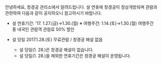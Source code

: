안녕하세요, 창경궁 관리소에서 알려드립니다. 설 연휴에 창경궁이 정상개방되며 관람과 관련하여 다음과 같이 공지하오니 참고하시기 바랍니다.

- 설 연휴기간: '17. 1.27.(금)→1.30.(월)
  ※ 여행주간: 1.14.(토)→1.30.(월)
  여행주간 중 내국인 관람객 관람료 50% 할인

- 설 당일 2017.1.28.(토)
  무료관람 / 창경궁 해설 없음
  - 설 당일(1. 28.)은 창경궁 해설이 없습니다.
  - 설 당일(1. 28.)을 제외한 연휴기간은 창경궁 해설이 운영됩니다.